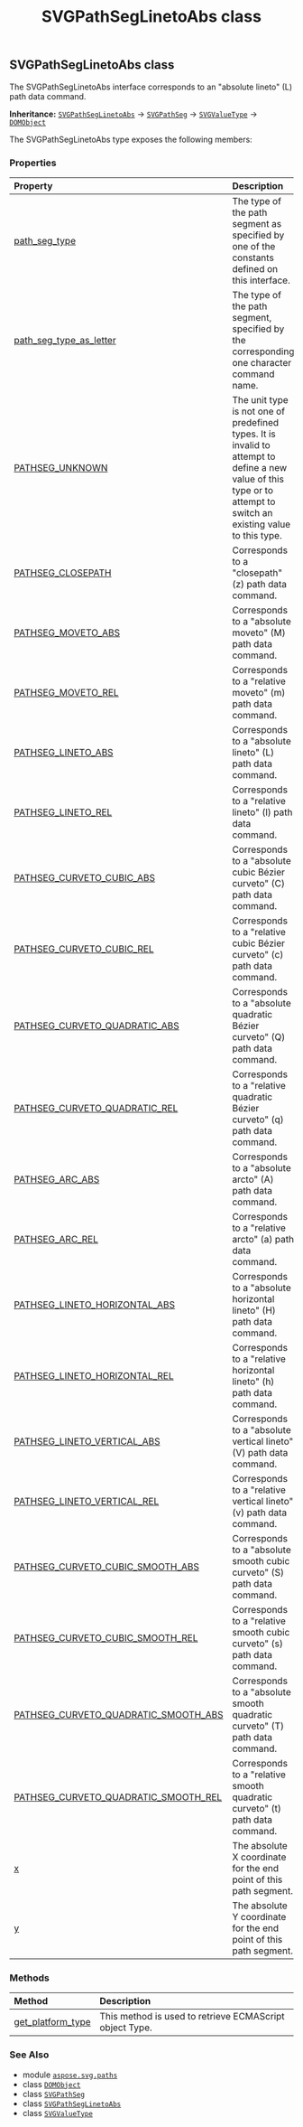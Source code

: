 ﻿---
title: SVGPathSegLinetoAbs class
second_title: Aspose.SVG for Python via .NET API References
description: 
type: docs
weight: 140
url: /python-net/aspose.svg.paths/svgpathseglinetoabs/
is_root: false
---

## SVGPathSegLinetoAbs class

The SVGPathSegLinetoAbs interface corresponds to an "absolute lineto" (L) path data command.



**Inheritance:** [`SVGPathSegLinetoAbs`](/svg/python-net/aspose.svg.paths/svgpathseglinetoabs) → 
[`SVGPathSeg`](/svg/python-net/aspose.svg.paths/svgpathseg) → 
[`SVGValueType`](/svg/python-net/aspose.svg.datatypes/svgvaluetype) → 
[`DOMObject`](/svg/python-net/aspose.svg.dom/domobject)



The SVGPathSegLinetoAbs type exposes the following members:

### Properties
| Property | Description |
| :- | :- |
| [path_seg_type](/svg/python-net/aspose.svg.paths/svgpathseglinetoabs/path_seg_type) | The type of the path segment as specified by one of the constants defined on this interface. |
| [path_seg_type_as_letter](/svg/python-net/aspose.svg.paths/svgpathseglinetoabs/path_seg_type_as_letter) | The type of the path segment, specified by the corresponding one character command name. |
| [PATHSEG_UNKNOWN](/svg/python-net/aspose.svg.paths/svgpathseglinetoabs/pathseg_unknown) | The unit type is not one of predefined types. It is invalid to attempt to define a new value of this type or to attempt to switch an existing value to this type. |
| [PATHSEG_CLOSEPATH](/svg/python-net/aspose.svg.paths/svgpathseglinetoabs/pathseg_closepath) | Corresponds to a "closepath" (z) path data command. |
| [PATHSEG_MOVETO_ABS](/svg/python-net/aspose.svg.paths/svgpathseglinetoabs/pathseg_moveto_abs) | Corresponds to a "absolute moveto" (M) path data command. |
| [PATHSEG_MOVETO_REL](/svg/python-net/aspose.svg.paths/svgpathseglinetoabs/pathseg_moveto_rel) | Corresponds to a "relative moveto" (m) path data command. |
| [PATHSEG_LINETO_ABS](/svg/python-net/aspose.svg.paths/svgpathseglinetoabs/pathseg_lineto_abs) | Corresponds to a "absolute lineto" (L) path data command. |
| [PATHSEG_LINETO_REL](/svg/python-net/aspose.svg.paths/svgpathseglinetoabs/pathseg_lineto_rel) | Corresponds to a "relative lineto" (l) path data command. |
| [PATHSEG_CURVETO_CUBIC_ABS](/svg/python-net/aspose.svg.paths/svgpathseglinetoabs/pathseg_curveto_cubic_abs) | Corresponds to a "absolute cubic Bézier curveto" (C) path data command. |
| [PATHSEG_CURVETO_CUBIC_REL](/svg/python-net/aspose.svg.paths/svgpathseglinetoabs/pathseg_curveto_cubic_rel) | Corresponds to a "relative cubic Bézier curveto" (c) path data command. |
| [PATHSEG_CURVETO_QUADRATIC_ABS](/svg/python-net/aspose.svg.paths/svgpathseglinetoabs/pathseg_curveto_quadratic_abs) | Corresponds to a "absolute quadratic Bézier curveto" (Q) path data command. |
| [PATHSEG_CURVETO_QUADRATIC_REL](/svg/python-net/aspose.svg.paths/svgpathseglinetoabs/pathseg_curveto_quadratic_rel) | Corresponds to a "relative quadratic Bézier curveto" (q) path data command. |
| [PATHSEG_ARC_ABS](/svg/python-net/aspose.svg.paths/svgpathseglinetoabs/pathseg_arc_abs) | Corresponds to a "absolute arcto" (A) path data command. |
| [PATHSEG_ARC_REL](/svg/python-net/aspose.svg.paths/svgpathseglinetoabs/pathseg_arc_rel) | Corresponds to a "relative arcto" (a) path data command. |
| [PATHSEG_LINETO_HORIZONTAL_ABS](/svg/python-net/aspose.svg.paths/svgpathseglinetoabs/pathseg_lineto_horizontal_abs) | Corresponds to a "absolute horizontal lineto" (H) path data command. |
| [PATHSEG_LINETO_HORIZONTAL_REL](/svg/python-net/aspose.svg.paths/svgpathseglinetoabs/pathseg_lineto_horizontal_rel) | Corresponds to a "relative horizontal lineto" (h) path data command. |
| [PATHSEG_LINETO_VERTICAL_ABS](/svg/python-net/aspose.svg.paths/svgpathseglinetoabs/pathseg_lineto_vertical_abs) | Corresponds to a "absolute vertical lineto" (V) path data command. |
| [PATHSEG_LINETO_VERTICAL_REL](/svg/python-net/aspose.svg.paths/svgpathseglinetoabs/pathseg_lineto_vertical_rel) | Corresponds to a "relative vertical lineto" (v) path data command. |
| [PATHSEG_CURVETO_CUBIC_SMOOTH_ABS](/svg/python-net/aspose.svg.paths/svgpathseglinetoabs/pathseg_curveto_cubic_smooth_abs) | Corresponds to a "absolute smooth cubic curveto" (S) path data command. |
| [PATHSEG_CURVETO_CUBIC_SMOOTH_REL](/svg/python-net/aspose.svg.paths/svgpathseglinetoabs/pathseg_curveto_cubic_smooth_rel) | Corresponds to a "relative smooth cubic curveto" (s) path data command. |
| [PATHSEG_CURVETO_QUADRATIC_SMOOTH_ABS](/svg/python-net/aspose.svg.paths/svgpathseglinetoabs/pathseg_curveto_quadratic_smooth_abs) | Corresponds to a "absolute smooth quadratic curveto" (T) path data command. |
| [PATHSEG_CURVETO_QUADRATIC_SMOOTH_REL](/svg/python-net/aspose.svg.paths/svgpathseglinetoabs/pathseg_curveto_quadratic_smooth_rel) | Corresponds to a "relative smooth quadratic curveto" (t) path data command. |
| [x](/svg/python-net/aspose.svg.paths/svgpathseglinetoabs/x) | The absolute X coordinate for the end point of this path segment. |
| [y](/svg/python-net/aspose.svg.paths/svgpathseglinetoabs/y) | The absolute Y coordinate for the end point of this path segment. |


### Methods
| Method | Description |
| :- | :- |
| [get_platform_type](/svg/python-net/aspose.svg.paths/svgpathseglinetoabs/get_platform_type/#) | This method is used to retrieve ECMAScript object Type. |



### See Also
* module [`aspose.svg.paths`](..)
* class [`DOMObject`](/svg/python-net/aspose.svg.dom/domobject)
* class [`SVGPathSeg`](/svg/python-net/aspose.svg.paths/svgpathseg)
* class [`SVGPathSegLinetoAbs`](/svg/python-net/aspose.svg.paths/svgpathseglinetoabs)
* class [`SVGValueType`](/svg/python-net/aspose.svg.datatypes/svgvaluetype)
